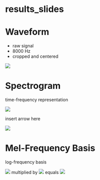 results_slides
========================================================

Waveform
========================================================

* raw signal
* 8000 Hz
* cropped and centered

![](../report/waveform.png)

Spectrogram
========================================================

time-frequency representation

![](../report/waveform.png)

insert arrow here

![](../report/spectrogram.png)


Mel-Frequency Basis
========================================================

log-frequency basis

![](../report/mel_basis.png)
multiplied by
![](../report/spectrogram.png)
equals
![](../report/mfsc.png)
